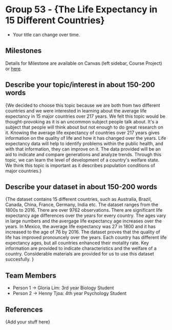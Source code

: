 # Group 53 - {The Life Expectancy in 15 Different Countries}

- Your title can change over time.

## Milestones

Details for Milestone are available on Canvas (left sidebar, Course Project) or [here](https://firas.moosvi.com/courses/data301/project/milestone01.html).

## Describe your topic/interest in about 150-200 words

{We decided to choose this topic because we are both from two different countries and we were interested in learning about the average life expectancy in 15 major countries over 217 years. We felt this topic would be thought-provoking as it is an uncommon subject people talk about. It's a subject that people will think about but not enough to do great research on it. Knowing the average life expectancy of countries over 217 years gives information on the quality of life and how it has changed over the years. Life expectancy data will help to identify problems within the public health, and with that information, they can improve on it. The data provided will be an aid to indicate and compare generations and analyze trends. Through this topic, we can learn the level of development of a country's welfare state. We think this topic is important as it describes population conditions of major countries.}

## Describe your dataset in about 150-200 words

{The dataset contains 15 different countries, such as Australia, Brazil, Canada, China, France, Germany, India etc. The dataset ranges from the 1800s to 2016. There are over 9762 observations. There are significant life expectancy age differences over the years for every country. The ages vary in large numbers and the avergage life expectancy age increases over the years. In Mexico, the average life expectancy was 27 in 1800 and it has increased to the age of 76 by 2016. The dataset proves that the quality of life has improved pronouncely over the years. Each country has different life expectancy ages, but all countries enhanced their motality rate. Key information are provided to indicate characteristics and the welfare of a country. Considerable materials are provided for us to use this dataset succesfully.  }

## Team Members

- Person 1 -> Gloria Lim: 3rd year Biology Student
- Person 2 -> Henny Tjoa: 4th year Psychology Student

## References

{Add your stuff here}
